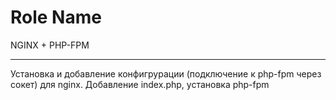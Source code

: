 Role Name
=========

NGINX + PHP-FPM

---------
Установка и добавление конфигрурации (подключение к php-fpm через сокет) для nginx. Добавление index.php, установка php-fpm
